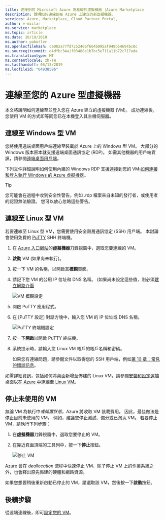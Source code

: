 ```yaml
---
title: 連接到您 Microsoft Azure 為基礎的虛擬機器 |Azure Marketplace
description: 說明如何連線到在 Azure 上建立的新虛擬機器。
services: Azure, Marketplace, Cloud Partner Portal,
author: v-miclar
ms.service: marketplace
ms.topic: article
ms.date: 10/19/2018
ms.author: pabutler
ms.openlocfilehash: ca002a77fd7252466f604b995af949b54694bc8c
ms.sourcegitcommit: d4dfbc34a1f03488e1b7bc5e711a11b72c717ada
ms.translationtype: MT
ms.contentlocale: zh-TW
ms.lasthandoff: 06/13/2019
ms.locfileid: "64938586"
---
```

# <a name="connect-to-your-azure-based-virtual-machine"></a>連線至您的 Azure 型虛擬機器

本文將說明如何連線至並登入您在 Azure 建立的虛擬機器 (VM)。  成功連線後，您使用 VM 的方式即等同您已在本機登入其主機伺服器。 

## <a name="connect-to-a-windows-based-vm"></a>連線至 Windows 型 VM

您將使用遠端桌面用戶端連線至裝載於 Azure 上的 Windows 型 VM。  大部分的 Windows 版本原本就支援遠端桌面通訊協定 (RDP)。  如需其他機器的用戶端資訊，請參閱[遠端桌面用戶端](https://docs.microsoft.com/windows-server/remote/remote-desktop-services/clients/remote-desktop-clients)。  

下列文件詳細說明如何使用內建的 Windows RDP 支援連接到您的 VM:[如何連接和登入執行 Windows 的 Azure 虛擬機器](../../../virtual-machines/windows/connect-logon.md)。  

>[!TIP]
> 您可能會在過程中收到安全性警告，例如 .rdp 檔案來自未知的發行者，或使用者的認證無法驗證。  您可以放心忽略這些警告。


## <a name="connect-to-a-linux-based-vm"></a>連線至 Linux 型 VM

若要連線至 Linux 型 VM，您需要使用安全殼層通訊協定 (SSH) 用戶端。  本討論會使用免費的 [PuTTY](https://www.ssh.com/ssh/putty/) SHH 終端機。

1. 在 [Azure 入口網站](https://ms.portal.azure.com)的**虛擬機器**刀鋒視窗中，選取您要連線的 VM。  
2. **啟動** VM (如果尚未執行)。
3. 按一下 VM 的名稱，以開啟其**概觀**頁面。
4. 請記下您 VM 的公用 IP 位址和 DNS 名稱。  (如果尚未設定這些值，則必須[建立網路介面](https://docs.microsoft.com/azure/virtual-network/virtual-network-network-interface#create-a-network-interface)

   ![VM 概觀設定](./media/publishvm_019.png)
 
5. 開啟 PuTTY 應用程式。  
6. 在 [PuTTY 設定] 對話方塊中，輸入您 VM 的 IP 位址或 DNS 名稱。 

   ![PuTTY 終端機設定](./media/publishvm_020.png)
 
7. 按一下**開啟**以開啟 PuTTY 終端機。  
8. 系統提示時，請輸入您 Linux VM 帳戶的帳戶名稱和密碼。 

   如果您有連線問題，請參閱文件以取得您的 SSH 用戶端，例如[第 10 章：常見的錯誤訊息](https://www.ssh.com/ssh/putty/putty-manuals/0.68/Chapter10.html#errors)。

如需詳細資訊，包括如何將桌面新增至佈建的 Linux VM，請參閱[安裝和設定遠端桌面以在 Azure 中連線至 Linux VM](../../../virtual-machines/linux/use-remote-desktop.md)。


## <a name="stop-unused-vms"></a>停止未使用的 VM
無論 VM 為執行中*或閒置狀態*，Azure 將收取 VM 裝載費用。  因此，最佳做法是停止目前未使用的 VM。  例如，建議您停止測試、備分或已淘汰 VM。 若要停止 VM，請執行下列步驟：

1. 在**虛擬機器**刀鋒視窗中，選取您要停止的 VM。 
2. 在靠近頁面頂端的工具列中，按一下**停止**按鈕。

   ![停止 VM](./media/publishvm_018.png)

Azure 會在 *deallocation* 流程中快速停止 VM，除了停止 VM 上的作業系統之外，也會釋出原先佈建的硬體和網路資源。

如果您想要稍後重新啟動已停止的 VM，請選取該 VM，然後按一下**啟動**按鈕。


## <a name="next-steps"></a>後續步驟

從遠端連線後，即可[設定您的 VM](./cpp-configure-vm.md)。
